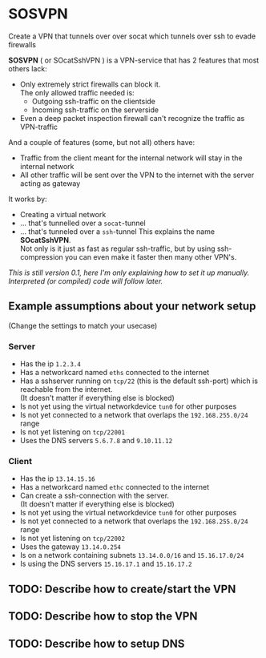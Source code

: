 # SOSVPN
Create a VPN that tunnels over over socat which tunnels over ssh to evade firewalls

__SOSVPN__ ( or SOcatSshVPN ) is a VPN-service that has 2 features that most others lack:
- Only extremely strict firewalls can block it.<br>The only allowed traffic needed is:
  - Outgoing ssh-traffic on the clientside
  - Incoming ssh-traffic on the serverside
- Even a deep packet inspection firewall can't recognize the traffic as VPN-traffic

And a couple of features (some, but not all) others have:
- Traffic from the client meant for the internal network will stay in the internal network
- All other traffic will be sent over the VPN to the internet with the server acting as gateway

It works by:
- Creating a virtual network
- ... that's tunnelled over a `socat`-tunnel
- ... that's tunneled over a `ssh`-tunnel
This explains the name __SOcatSshVPN__.<br>
Not only is it just as fast as regular ssh-traffic, but by using ssh-compression you can even make it faster then many other VPN's.

_This is still version 0.1, here I'm only explaining how to set it up manually.
Interpreted (or compiled) code will follow later._

## Example assumptions about your network setup
(Change the settings to match your usecase)
### Server
- Has the ip `1.2.3.4`
- Has a networkcard named `eths` connected to the internet
- Has a sshserver running on `tcp/22` (this is the default ssh-port) which is reachable from the internet.<br>(It doesn't matter if everything else is blocked)
- Is not yet using the virtual networkdevice `tun0` for other purposes
- Is not yet connected to a network that overlaps the `192.168.255.0/24` range
- Is not yet listening on `tcp/22001`
- Uses the DNS servers `5.6.7.8` and `9.10.11.12`
### Client
- Has the ip `13.14.15.16`
- Has a networkcard named `ethc` connected to the internet
- Can create a ssh-connection with the server.<br>(It doesn't matter if everything else is blocked)
- Is not yet using the virtual networkdevice `tun0` for other purposes
- Is not yet connected to a network that overlaps the `192.168.255.0/24` range
- Is not yet listening on `tcp/22002`
- Uses the gateway `13.14.0.254`
- Is on a network containing subnets `13.14.0.0/16` and `15.16.17.0/24`
- Is using the DNS servers `15.16.17.1` and `15.16.17.2`

## TODO: Describe how to create/start the VPN
## TODO: Describe how to stop the VPN
## TODO: Describe how to setup DNS
